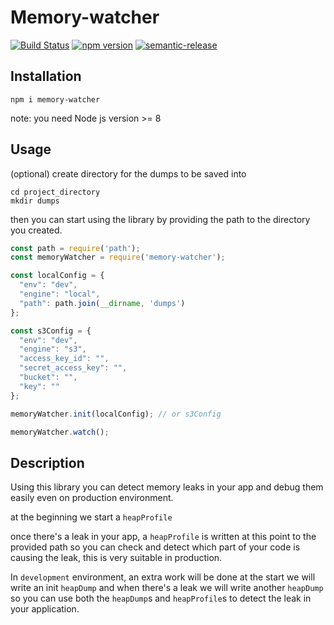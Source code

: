 # Memory-watcher

[![Build Status](https://travis-ci.org/IslamWahid/hotels-api.svg?branch=master)](https://travis-ci.org/IslamWahid/hotels-api)
[![npm version](https://badge.fury.io/js/memory-watcher.svg)](https://badge.fury.io/js/memory-watcher)
[![semantic-release](https://img.shields.io/badge/%20%20%F0%9F%93%A6%F0%9F%9A%80-semantic--release-e10079.svg)](https://github.com/semantic-release/semantic-release)


## Installation

`npm i memory-watcher`

note: you need Node js version >= 8

## Usage

 (optional) create directory for the dumps to be saved into
  
```shell
cd project_directory
mkdir dumps
```

 then you can start using the library by providing the path to the directory
 you created.

```javascript
const path = require('path');
const memoryWatcher = require('memory-watcher');

const localConfig = {
  "env": "dev",
  "engine": "local",
  "path": path.join(__dirname, 'dumps')
};

const s3Config = {
  "env": "dev",
  "engine": "s3",
  "access_key_id": "",
  "secret_access_key": "",
  "bucket": "",
  "key": ""
};

memoryWatcher.init(localConfig); // or s3Config

memoryWatcher.watch();
```

## Description

  Using this library you can detect memory leaks in your app and debug them easily even on production environment.
  
  at the beginning we start a `heapProfile`

  once there's a leak in your app, a `heapProfile` is written at this point to the provided path
  so you can check and detect which part of your code is causing the leak, this is very suitable in production.

  In `development` environment, an extra work will be done at the start we will write an init `heapDump` and when there's a leak we will write another `heapDump` so you can use both the `heapDump`s and `heapProfile`s to detect the leak in your application.
